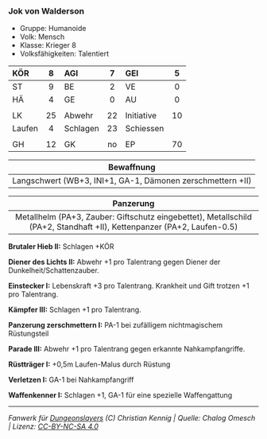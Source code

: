 ### Jok von Walderson

- Gruppe: Humanoide
- Volk: Mensch
- Klasse: Krieger 8
- Volksfähigkeiten: Talentiert

| KÖR    |  8  | AGI      |  7  | GEI        |  5  |
| :----- | :-: | :------- | :-: | :--------- | :-: |
| ST     |  9  | BE       |  2  | VE         |  0  |
| HÄ     |  4  | GE       |  0  | AU         |  0  |
|        |     |          |     |            |     |
| LK     | 25  | Abwehr   | 22  | Initiative | 10  |
| Laufen |  4  | Schlagen | 23  | Schiessen  |     |
|        |     |          |     |            |     |
| GH     | 12  | GK       | no  | EP         | 70  |

|                         Bewaffnung                         |
| :--------------------------------------------------------: |
| Langschwert (WB+3, INI+1, GA-1, Dämonen zerschmettern +II) |

|                                                       Panzerung                                                        |
| :--------------------------------------------------------------------------------------------------------------------: |
| Metallhelm (PA+3, Zauber: Giftschutz eingebettet), Metallschild (PA+2, Standhaft +II), Kettenpanzer (PA+2, Laufen-0.5) |

**Brutaler Hieb II:** Schlagen +KÖR

**Diener des Lichts II:** Abwehr +1 pro Talentrang gegen Diener der Dunkelheit/Schattenzauber.

**Einstecker I:** Lebenskraft +3 pro Talentrang. Krankheit und Gift trotzen +1 pro Talentrang.

**Kämpfer III:** Schlagen +1 pro Talentrang.

**Panzerung zerschmettern I:** PA-1 bei zufälligem nichtmagischem Rüstungsteil

**Parade III:** Abwehr +1 pro Talentrang gegen erkannte Nahkampfangriffe.

**Rüstträger I:** +0,5m Laufen-Malus durch Rüstung

**Verletzen I:** GA-1 bei Nahkampfangriff

**Waffenkenner I:** Schlagen +1, GA-1 für eine spezielle Waffengattung

---

_Fanwerk für [Dungeonslayers](https://www.dungeonslayers.net/) (C) Christian Kennig | Quelle: Chalog Omesch | Lizenz: [CC-BY-NC-SA 4.0](https://creativecommons.org/licenses/by-nc-sa/4.0/deed.de)_
